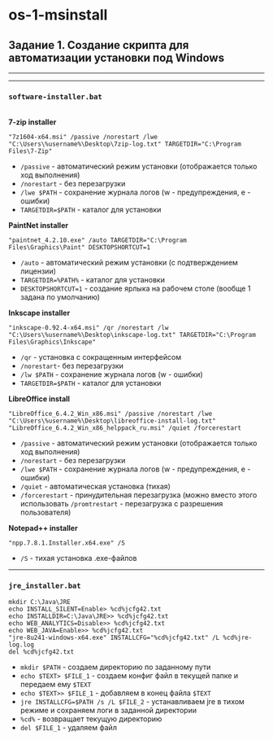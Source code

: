 # os-1-msinstall
## Задание 1. Создание скрипта для автоматизации установки под Windows
---
---
### `software-installer.bat`
\
__7-zip installer__
```shell
"7z1604-x64.msi" /passive /norestart /lwe "C:\Users\%username%\Desktop\7zip-log.txt" TARGETDIR="C:\Program Files\7-Zip"
```
- `/passive` - автоматический режим установки (отображается только ход выполнения)
- `/norestart` - без перезагрузки
- `/lwe $PATH` - сохранение журнала логов (w - предупреждения, e - ошибки)
- `TARGETDIR=$PATH` - каталог для установки

__PaintNet installer__
```shell
"paintnet_4.2.10.exe" /auto TARGETDIR="C:\Program Files\Graphics\Paint" DESKTOPSHORTCUT=1
```
- `/auto` - автоматический режим установки (с подтверждением лицензии)
- `TARGETDIR=%PATH%` - каталог для установки
- `DESKTOPSHORTCUT=1` - создание ярлыка на рабочем столе (вообще 1 задана по умолчанию)

__Inkscape installer__
```shell
"inkscape-0.92.4-x64.msi" /qr /norestart /lw "C:\Users\%username%\Desktop\inkscape-log.txt" TARGETDIR="C:\Program Files\Graphics\Inkscape"
```
- `/qr` - установка с сокращенным интерфейсом
- `/norestart`- без перезагрузки
- `/lw $PATH` - сохранение журнала логов (w - ошибки)
- `TARGETDIR=$PATH` - каталог для установки

__LibreOffice install__
```shell
"LibreOffice_6.4.2_Win_x86.msi" /passive /norestart /lwe "C:\Users\%username%\Desktop\libreoffice-install-log.txt"
"LibreOffice_6.4.2_Win_x86_helppack_ru.msi" /quiet /forcerestart
```
- `/passive` - автоматический режим установки (отображается только ход выполнения)
- `/norestart` - без перезагрузки
- `/lwe $PATH` - сохранение журнала логов (w - предупреждения, e - ошибки)
- `/quiet` - автоматическая установка (тихая)
- `/forcerestart` - принудительная перезагрузка (можно вместо этого использовать `/promtrestart` - перезагрузка с разрешения пользователя)

__Notepad++ installer__
```shell
"npp.7.8.1.Installer.x64.exe" /S
```
- `/S` - тихая установка .exe-файлов
---
### `jre_installer.bat`
```shell
mkdir C:\Java\JRE
echo INSTALL_SILENT=Enable> %cd%jcfg42.txt
echo INSTALLDIR=C:\Java\JRE>> %cd%jcfg42.txt
echo WEB_ANALYTICS=Disable>> %cd%jcfg42.txt
echo WEB_JAVA=Enable>> %cd%jcfg42.txt
"jre-8u241-windows-x64.exe" INSTALLCFG="%cd%jcfg42.txt" /L %cd%jre-log.log
del %cd%jcfg42.txt
```
- `mkdir $PATH` - создаем директорию  по заданному пути
- `echo $TEXT> $FILE_1` - создаем конфиг файл в текущей папке и передаем ему `$TEXT`
- `echo $TEXT>> $FILE_1` - добавляем в конец файла `$TEXT`
- `jre INSTALLCFG=$PATH /s /L $FILE_2` - устанавливаем jre в тихом режиме и сохраняем логи в заданной директории
- `%cd%` - возвращает текущую директорию
- `del $FILE_1` - удаляем файл
